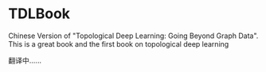 # TDLBook
Chinese Version of "Topological Deep Learning: Going Beyond Graph Data". This is a great book and the first book on topological deep learning

翻译中......
